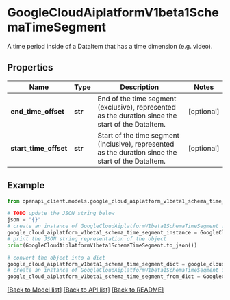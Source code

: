# GoogleCloudAiplatformV1beta1SchemaTimeSegment

A time period inside of a DataItem that has a time dimension (e.g. video).

## Properties

Name | Type | Description | Notes
------------ | ------------- | ------------- | -------------
**end_time_offset** | **str** | End of the time segment (exclusive), represented as the duration since the start of the DataItem. | [optional] 
**start_time_offset** | **str** | Start of the time segment (inclusive), represented as the duration since the start of the DataItem. | [optional] 

## Example

```python
from openapi_client.models.google_cloud_aiplatform_v1beta1_schema_time_segment import GoogleCloudAiplatformV1beta1SchemaTimeSegment

# TODO update the JSON string below
json = "{}"
# create an instance of GoogleCloudAiplatformV1beta1SchemaTimeSegment from a JSON string
google_cloud_aiplatform_v1beta1_schema_time_segment_instance = GoogleCloudAiplatformV1beta1SchemaTimeSegment.from_json(json)
# print the JSON string representation of the object
print(GoogleCloudAiplatformV1beta1SchemaTimeSegment.to_json())

# convert the object into a dict
google_cloud_aiplatform_v1beta1_schema_time_segment_dict = google_cloud_aiplatform_v1beta1_schema_time_segment_instance.to_dict()
# create an instance of GoogleCloudAiplatformV1beta1SchemaTimeSegment from a dict
google_cloud_aiplatform_v1beta1_schema_time_segment_from_dict = GoogleCloudAiplatformV1beta1SchemaTimeSegment.from_dict(google_cloud_aiplatform_v1beta1_schema_time_segment_dict)
```
[[Back to Model list]](../README.md#documentation-for-models) [[Back to API list]](../README.md#documentation-for-api-endpoints) [[Back to README]](../README.md)


